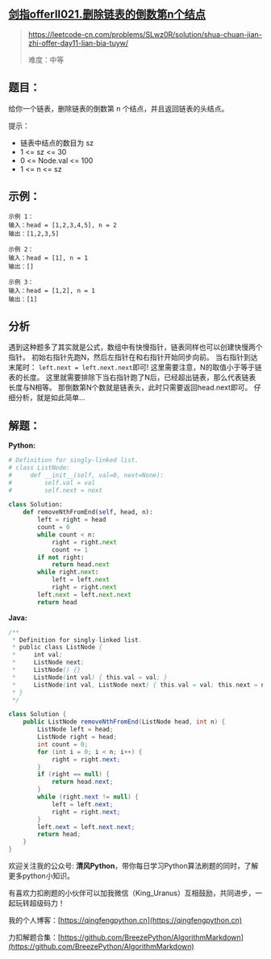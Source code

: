 ## [剑指offerII021.删除链表的倒数第n个结点](https://leetcode-cn.com/problems/SLwz0R/solution/shua-chuan-jian-zhi-offer-day11-lian-bia-tuyw/)
> https://leetcode-cn.com/problems/SLwz0R/solution/shua-chuan-jian-zhi-offer-day11-lian-bia-tuyw/
> 
> 难度：中等

## 题目：

给你一个链表，删除链表的倒数第 n 个结点，并且返回链表的头结点。

提示：

- 链表中结点的数目为 sz
- 1 <= sz <= 30
- 0 <= Node.val <= 100
- 1 <= n <= sz

## 示例：

```
示例 1：
输入：head = [1,2,3,4,5], n = 2
输出：[1,2,3,5]

示例 2：
输入：head = [1], n = 1
输出：[]

示例 3：
输入：head = [1,2], n = 1
输出：[1]
```

## 分析
遇到这种题多了其实就是公式，数组中有快慢指针，链表同样也可以创建快慢两个指针。
初始右指针先跑N，然后左指针在和右指针开始同步向前。
当右指针到达末尾时：
`left.next = left.next.next`即可!
这里需要注意，N的取值小于等于链表的长度。
这里就需要排除下当右指针跑了N后，已经超出链表，那么代表链表长度与N相等。
那倒数第N个数就是链表头，此时只需要返回head.next即可。
仔细分析，就是如此简单...

## 解题：
**Python:**
```python
# Definition for singly-linked list.
# class ListNode:
#     def __init__(self, val=0, next=None):
#         self.val = val
#         self.next = next

class Solution:
    def removeNthFromEnd(self, head, n):
        left = right = head
        count = 0 
        while count < n:
            right = right.next
            count += 1
        if not right:
            return head.next
        while right.next:
            left = left.next
            right = right.next
        left.next = left.next.next
        return head
```
**Java:**
```java
/**
 * Definition for singly-linked list.
 * public class ListNode {
 *     int val;
 *     ListNode next;
 *     ListNode() {}
 *     ListNode(int val) { this.val = val; }
 *     ListNode(int val, ListNode next) { this.val = val; this.next = next; }
 * }
 */

class Solution {
    public ListNode removeNthFromEnd(ListNode head, int n) {
        ListNode left = head;
        ListNode right = head;
        int count = 0;
        for (int i = 0; i < n; i++) {
            right = right.next;
        }
        if (right == null) {
            return head.next;
        }
        while (right.next != null) {
            left = left.next;
            right = right.next;
        }
        left.next = left.next.next;
        return head;
    }
}
```

欢迎关注我的公众号: **清风Python**，带你每日学习Python算法刷题的同时，了解更多python小知识。

有喜欢力扣刷题的小伙伴可以加我微信（King_Uranus）互相鼓励，共同进步，一起玩转超级码力！

我的个人博客：[https://qingfengpython.cn](https://qingfengpython.cn)

力扣解题合集：[https://github.com/BreezePython/AlgorithmMarkdown](https://github.com/BreezePython/AlgorithmMarkdown)
